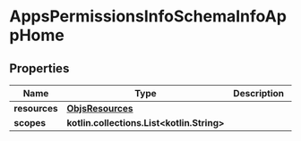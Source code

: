 
# AppsPermissionsInfoSchemaInfoAppHome

## Properties
Name | Type | Description | Notes
------------ | ------------- | ------------- | -------------
**resources** | [**ObjsResources**](ObjsResources.md) |  |  [optional]
**scopes** | **kotlin.collections.List&lt;kotlin.String&gt;** |  |  [optional]



